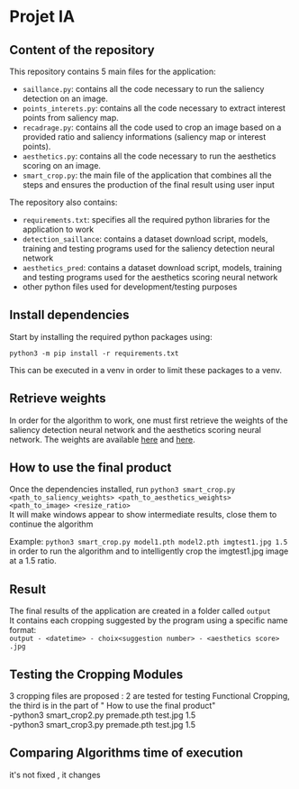 # Projet IA

## Content of the repository

This repository contains 5 main files for the application:  
- `saillance.py`: contains all the code necessary to run the saliency detection on an image.
- `points_interets.py`: contains all the code necessary to extract interest points from saliency map.
- `recadrage.py`: contains all the code used to crop an image based on a provided ratio and saliency informations (saliency map or interest points).
- `aesthetics.py`: contains all the code necessary to run the aesthetics scoring on an image.
- `smart_crop.py`: the main file of the application that combines all the steps and ensures the production of the final result using user input  
  
The repository also contains:  
- `requirements.txt`: specifies all the required python libraries for the application to work
- `detection_saillance`: contains a dataset download script, models, training and testing programs used for the saliency detection neural network
- `aesthetics_pred`: contains a dataset download script, models, training and testing programs used for the aesthetics scoring neural network
- other python files used for development/testing purposes

## Install dependencies

Start by installing the required python packages using:
```
python3 -m pip install -r requirements.txt
```

This can be executed in a venv in order to limit these packages to a venv.

## Retrieve weights

In order for the algorithm to work, one must first retrieve the weights of the saliency detection neural network and the aesthetics scoring neural network.
The weights are available [here](https://github.com/LeoMarche/ProjetIA/releases/download/rendu/saliency.pth) and [here](https://github.com/LeoMarche/ProjetIA/releases/download/rendu/aesthetics.pth).

## How to use the final product

Once the dependencies installed, run `python3 smart_crop.py <path_to_saliency_weights> <path_to_aesthetics_weights> <path_to_image> <resize_ratio>`  
It will make windows appear to show intermediate results, close them to continue the algorithm

Example: `python3 smart_crop.py model1.pth model2.pth imgtest1.jpg 1.5` in order to run the algorithm and to intelligently crop the imgtest1.jpg image at a 1.5 ratio.

## Result

The final results of the application are created in a folder called `output`  
It contains each cropping suggested by the program using a specific name format:  
`output - <datetime> - choix<suggestion number> - <aesthetics score> .jpg`

## Testing the Cropping Modules  

3 cropping files are proposed : 2 are tested for testing Functional Cropping, the third is in the part of " How to use the final product"  
-python3 smart_crop2.py premade.pth test.jpg 1.5  
-python3 smart_crop3.py premade.pth test.jpg 1.5  

## Comparing Algorithms time of execution  

it's not fixed , it changes 
